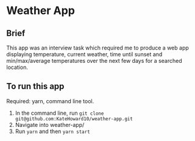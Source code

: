 # Weather App

## Brief
This app was an interview task which required me to produce a web app displaying temperature, current weather, time until sunset and min/max/average temperatures over the next few days for a searched location.

## To run this app
Required: yarn, command line tool.
1. In the command line, run ```git clone git@github.com:KateHoward10/weather-app.git```
2. Navigate into weather-app/
3. Run ```yarn``` and then ```yarn start```